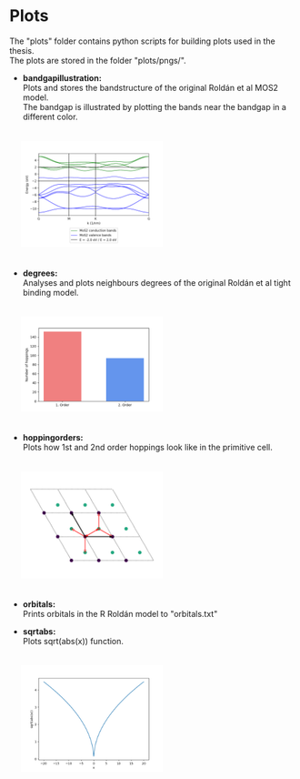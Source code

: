# Plots
The "plots" folder contains python scripts for building plots used in the thesis.  
The plots are stored in the folder "plots/pngs/".  

- **bandgapillustration:**  
Plots and stores the bandstructure of the original Roldán et al MOS2 model.  
The bandgap is illustrated by plotting the bands near the bandgap in a different color.  
<img src="pngs/bandgapillustration.png" alt="bandgapillustration.png" width="250" style="margin: 20px;"/>  

- **degrees:**  
Analyses and plots neighbours degrees of the original Roldán et al tight binding model.  
<img src="pngs/degrees.png" alt="degrees.png" width="250" style="margin: 20px;"/>  

- **hoppingorders:**  
Plots how 1st and 2nd order hoppings look like in the primitive cell.  
<img src="pngs/order1hops.png" alt="order1hops.png" width="250" style="margin: 20px;"/>  

- **orbitals:**  
Prints orbitals in the R Roldán model to "orbitals.txt"  

- **sqrtabs:**  
Plots sqrt(abs(x)) function.  
<img src="pngs/sqrtabs.png" alt="sqrtabs.png" width="250" style="margin: 20px;"/>  
